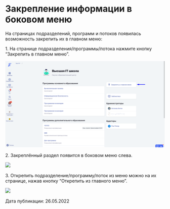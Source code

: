 # Закрепление информации в боковом меню

На страницах подразделений, программ и потоков появилась возможность закрепить их в главном меню:

1\. На странице подразделения/программы/потока нажмите кнопку “Закрепить в главном меню”.

![](<../../.gitbook/assets/image (5) (6) (1).png>)

2\. Закреплённый раздел появится в боковом меню слева.

![](https://lh6.googleusercontent.com/-Qu5-2a\_12wvwylsBRwHusjUQsCMriH5lKH9WeJ7-Ey3wuSCNqkjDP4\_5L17AzHOsvWwV8ZAHAwc\_zjPntfhC6HSTr8uCe3qGSelDjUx8NsZt9BZsMJfIuaD2uqqkkXWeKZVC9cNTDn5K0AYNQ)

3\. Открепить подразделение/программу/поток из меню можно на их странице, нажав кнопку “Открепить из главного меню”.

![](https://lh3.googleusercontent.com/U8FItXy4dFQjL2BYHR2veI6Eq302vRoTGjHoYVTtP0v5fwxLMicI9QuVXsYqvLJS52oNs5wJ7wm03V\_Hktfpi4VLmRDVfLN7NtVno3ovOfRCXW\_5rFSgBdinVZiCcwT\_JvEuzCWCj6cCRYxKqg)

Дата публикации: 26.05.2022
